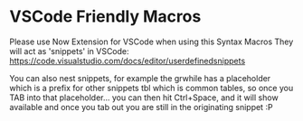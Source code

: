 # VSCode Friendly Macros

Please use Now Extension for VSCode when using this Syntax Macros
They will act as 'snippets' in VSCode: https://code.visualstudio.com/docs/editor/userdefinedsnippets

You can also nest snippets, for example the grwhile has a placeholder which is a prefix for other snippets tbl which is common tables, so once you TAB into that placeholder... you can then hit Ctrl+Space, and it will show available and once you tab out you are still in the originating snippet :P 